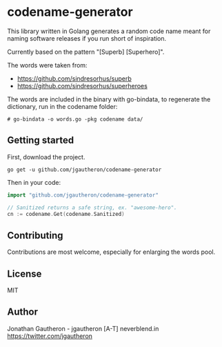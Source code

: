 # codename-generator
This library written in Golang generates a random code name meant for naming software releases if you run short of inspiration.

Currently based on the pattern "[Superb] [Superhero]".

The words were taken from:
- https://github.com/sindresorhus/superb
- https://github.com/sindresorhus/superheroes

The words are included in the binary with go-bindata, to regenerate the dictionary, run in the codename folder:
```
# go-bindata -o words.go -pkg codename data/
```

## Getting started
First, download the project.
```
go get -u github.com/jgautheron/codename-generator
```

Then in your code:
```go
import "github.com/jgautheron/codename-generator"

// Sanitized returns a safe string, ex. "awesome-hero".
cn := codename.Get(codename.Sanitized)
```

## Contributing
Contributions are most welcome, especially for enlarging the words pool.

## License
MIT

## Author
Jonathan Gautheron - jgautheron [A-T] neverblend.in
https://twitter.com/jgautheron